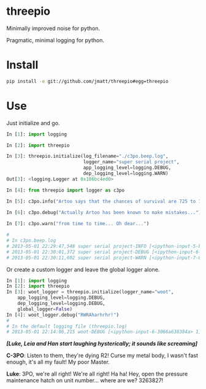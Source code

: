 threepio
========

Minimally improved noise for python.

Pragmatic, minimal logging for python.

# Install
```bash
pip install -e git://github.com/jmatt/threepio#egg=threepio
```

# Use

Just initialize and go.

```python
In [1]: import logging

In [2]: import threepio

In [3]: threepio.initialize(log_filename="./c3po.beep.log",
                            logger_name="super serial project",
                            app_logging_level=logging.DEBUG,
                            dep_logging_level=logging.WARN)
Out[3]: <logging.Logger at 0x106bc4ed0>

In [4]: from threepio import logger as c3po

In [5]: c3po.info("Artoo says that the chances of survival are 725 to 1.")
 
In [6]: c3po.debug("Actually Artoo has been known to make mistakes...")

In [7]: c3po.warn("from time to time... Oh dear...")

#
# In c3po.beep.log
# 2013-05-01 22:29:47,548 super serial project-INFO [<ipython-input-5-b81c1c01169e> 1] Artoo says that the chances of survival are 725 to 1. 
# 2013-05-01 22:30:01,372 super serial project-DEBUG [<ipython-input-6-089fe0b5bf92> 1] Actually Artoo has been known to make mistakes...
# 2013-05-01 22:30:11,602 super serial project-WARN [<ipython-input-7-092eb0b3ce76> 1] From time to time... Oh dear... 
```

Or create a custom logger and leave the global logger alone.

```python
In [1]: import logging
In [2]: import threepio
In [3]: woot_logger = threepio.initialize(logger_name="woot",
    app_logging_level=logging.DEBUG,
    dep_logging_level=logging.DEBUG,
    global_logger=False)
In [4]: woot_logger.debug("RWRAharhrhr!")
#
# In the default logging file (threepio.log)
# 2013-05-01 22:14:06,215 woot-DEBUG [<ipython-input-6-3066a630384a> 1] RWRAharhrhr!
```

***[Luke, Leia and Han start laughing hysterically; it sounds like screaming]***

**C-3PO**: Listen to them, they're dying R2! Curse my metal body, I wasn't fast enough, it's all my fault! My poor Master.

**Luke**: 3PO, we're all right! We're all right! Ha ha! Hey, open the pressure maintenance hatch on unit number... where are we? 3263827!
